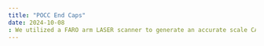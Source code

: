 ```yaml
---
title: "POCC End Caps"
date: 2024-10-08
: We utilized a FARO arm LASER scanner to generate an accurate scale CAD model of end caps. We were hired by a company to measure the inner radius along the curved slope, which is impossible without first obtaining a CAD file.
---
```

